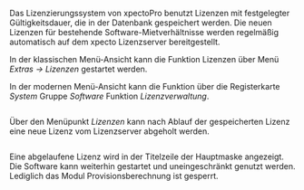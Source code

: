 <!DOCTYPE html>
<html>
<head>
<meta charset="utf-8">
<meta name="viewport" content="width=device-width, initial-scale=1.0">
<title>700_Lizenzen.md</title>
<link rel="stylesheet" href="https://stackedit.io/res-min/themes/base.css" />
<script type="text/javascript" src="https://cdn.mathjax.org/mathjax/latest/MathJax.js?config=TeX-AMS_HTML"></script>
</head>
<body><div class="container"><p>Das Lizenzierungssystem von xpectoPro benutzt Lizenzen mit festgelegter Gültigkeitsdauer, die in der Datenbank gespeichert werden. Die neuen Lizenzen für bestehende Software-Mietverhältnisse werden regelmäßig automatisch auf dem xpecto Lizenzserver bereitgestellt. </p>

<p>In der klassischen Menü-Ansicht kann die Funktion Lizenzen über Menü <em>Extras  → Lizenzen</em> gestartet werden.</p>

<p>In der modernen Menü-Ansicht kann die Funktion über die Registerkarte <em>System</em> Gruppe <em>Software</em> Funktion <em>Lizenzverwaltung</em>.</p>

<p><img src="http://xpecto.github.io/docs/img/img_1462191561083.png" alt="" title=""></p>

<p>Über den Menüpunkt <em>Lizenzen</em> kann nach Ablauf der gespeicherten Lizenz eine neue Lizenz vom Lizenzserver abgeholt werden.</p>

<p><img src="http://xpecto.github.io/docs/img/img_1462191081117.png" alt="" title=""></p>

<p>Eine abgelaufene Lizenz wird in der Titelzeile der Hauptmaske angezeigt. Die Software kann weiterhin gestartet und uneingeschränkt genutzt werden. Lediglich das Modul Provisionsberechnung ist gesperrt.</p></div></body>
</html>